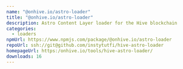 ```yaml
---
name: "@onhive.io/astro-loader"
title: "@onhive.io/astro-loader"
description: Astro Content Layer loader for the Hive blockchain
categories:
  - loaders
npmUrl: https://www.npmjs.com/package/@onhive.io/astro-loader
repoUrl: ssh://git@github.com/instytutfi/hive-astro-loader
homepageUrl: https:/onhive.io/tools/hive-astro-loader/
downloads: 16
---
```

